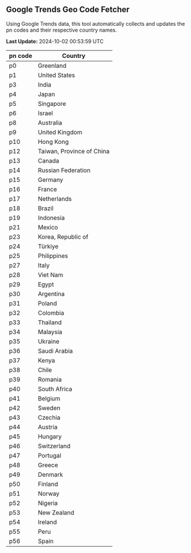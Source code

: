 
## Google Trends Geo Code Fetcher

Using Google Trends data, this tool automatically collects and updates the pn codes and their respective country names.

**Last Update:** 2024-10-02 00:53:59 UTC

| pn code | Country |
|---------|---------|
| p0 | Greenland |
| p1 | United States |
| p3 | India |
| p4 | Japan |
| p5 | Singapore |
| p6 | Israel |
| p8 | Australia |
| p9 | United Kingdom |
| p10 | Hong Kong |
| p12 | Taiwan, Province of China |
| p13 | Canada |
| p14 | Russian Federation |
| p15 | Germany |
| p16 | France |
| p17 | Netherlands |
| p18 | Brazil |
| p19 | Indonesia |
| p21 | Mexico |
| p23 | Korea, Republic of |
| p24 | Türkiye |
| p25 | Philippines |
| p27 | Italy |
| p28 | Viet Nam |
| p29 | Egypt |
| p30 | Argentina |
| p31 | Poland |
| p32 | Colombia |
| p33 | Thailand |
| p34 | Malaysia |
| p35 | Ukraine |
| p36 | Saudi Arabia |
| p37 | Kenya |
| p38 | Chile |
| p39 | Romania |
| p40 | South Africa |
| p41 | Belgium |
| p42 | Sweden |
| p43 | Czechia |
| p44 | Austria |
| p45 | Hungary |
| p46 | Switzerland |
| p47 | Portugal |
| p48 | Greece |
| p49 | Denmark |
| p50 | Finland |
| p51 | Norway |
| p52 | Nigeria |
| p53 | New Zealand |
| p54 | Ireland |
| p55 | Peru |
| p56 | Spain |
